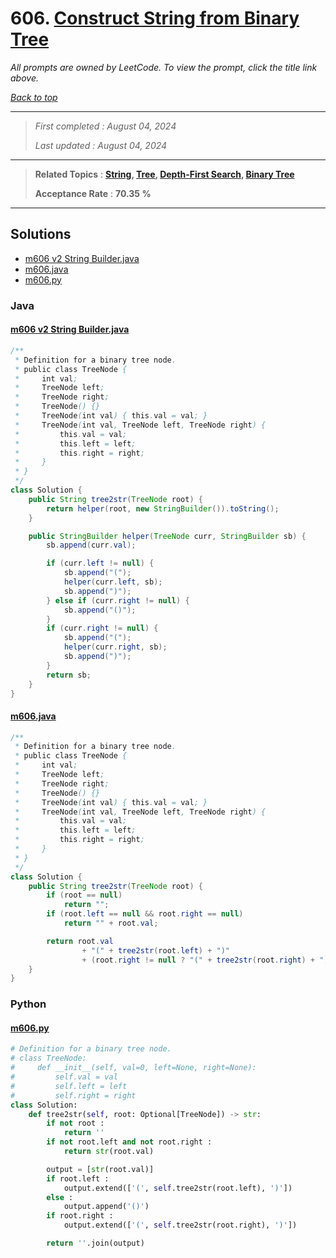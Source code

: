 # 606. [Construct String from Binary Tree](<https://leetcode.com/problems/construct-string-from-binary-tree>)

*All prompts are owned by LeetCode. To view the prompt, click the title link above.*

*[Back to top](<../README.md>)*

------

> *First completed : August 04, 2024*
>
> *Last updated : August 04, 2024*

------

> **Related Topics** : **[String](<by_topic/String.md>), [Tree](<by_topic/Tree.md>), [Depth-First Search](<by_topic/Depth-First Search.md>), [Binary Tree](<by_topic/Binary Tree.md>)**
>
> **Acceptance Rate** : **70.35 %**

------

## Solutions

- [m606 v2 String Builder.java](<../my-submissions/m606 v2 String Builder.java>)
- [m606.java](<../my-submissions/m606.java>)
- [m606.py](<../my-submissions/m606.py>)
### Java
#### [m606 v2 String Builder.java](<../my-submissions/m606 v2 String Builder.java>)
```Java
/**
 * Definition for a binary tree node.
 * public class TreeNode {
 *     int val;
 *     TreeNode left;
 *     TreeNode right;
 *     TreeNode() {}
 *     TreeNode(int val) { this.val = val; }
 *     TreeNode(int val, TreeNode left, TreeNode right) {
 *         this.val = val;
 *         this.left = left;
 *         this.right = right;
 *     }
 * }
 */
class Solution {
    public String tree2str(TreeNode root) {
        return helper(root, new StringBuilder()).toString();
    }

    public StringBuilder helper(TreeNode curr, StringBuilder sb) {
        sb.append(curr.val);

        if (curr.left != null) {
            sb.append("(");
            helper(curr.left, sb);
            sb.append(")");
        } else if (curr.right != null) {
            sb.append("()");
        }
        if (curr.right != null) {
            sb.append("(");
            helper(curr.right, sb);
            sb.append(")");
        }
        return sb;
    }
}
```

#### [m606.java](<../my-submissions/m606.java>)
```Java
/**
 * Definition for a binary tree node.
 * public class TreeNode {
 *     int val;
 *     TreeNode left;
 *     TreeNode right;
 *     TreeNode() {}
 *     TreeNode(int val) { this.val = val; }
 *     TreeNode(int val, TreeNode left, TreeNode right) {
 *         this.val = val;
 *         this.left = left;
 *         this.right = right;
 *     }
 * }
 */
class Solution {
    public String tree2str(TreeNode root) {
        if (root == null)
            return "";
        if (root.left == null && root.right == null)
            return "" + root.val;

        return root.val
                + "(" + tree2str(root.left) + ")"
                + (root.right != null ? "(" + tree2str(root.right) + ")" : ""); 
    }
}
```

### Python
#### [m606.py](<../my-submissions/m606.py>)
```Python
# Definition for a binary tree node.
# class TreeNode:
#     def __init__(self, val=0, left=None, right=None):
#         self.val = val
#         self.left = left
#         self.right = right
class Solution:
    def tree2str(self, root: Optional[TreeNode]) -> str:
        if not root :
            return ''
        if not root.left and not root.right :
            return str(root.val)

        output = [str(root.val)]
        if root.left :
            output.extend(['(', self.tree2str(root.left), ')'])
        else :
            output.append('()')
        if root.right :
            output.extend(['(', self.tree2str(root.right), ')'])

        return ''.join(output)
```


